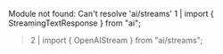 Module not found: Can't resolve 'ai/streams'
  1 | import { StreamingTextResponse } from "ai";
> 2 | import { OpenAIStream } from "ai/streams";